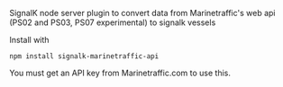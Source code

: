 SignalK node server plugin to convert data from Marinetraffic's web api (PS02 and PS03, PS07 experimental) to signalk vessels

Install with

`npm install signalk-marinetraffic-api`

You must get an API key from Marinetraffic.com to use this.
